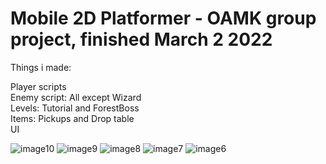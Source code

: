 # Mobile 2D Platformer - OAMK group project, finished March 2 2022

Things i made:<br>

Player scripts<br>
Enemy script: All except Wizard<br>
Levels: Tutorial and ForestBoss<br>
Items: Pickups and Drop table<br>
UI

![image10](https://user-images.githubusercontent.com/74067579/182633171-0c06412a-2fc0-4723-a93a-8f4fbe935a5e.gif)
![image9](https://user-images.githubusercontent.com/74067579/182633184-bee4d8ba-a901-4e44-99e5-0b4b6bef70ab.gif)
![image8](https://user-images.githubusercontent.com/74067579/182633209-488cd8a8-80cf-417c-9da1-1e4e7031a8e3.gif)
![image7](https://user-images.githubusercontent.com/74067579/182633240-97357ef2-1078-493c-ab9b-4983e9c4b795.gif)
![image6](https://user-images.githubusercontent.com/74067579/182633233-698b21a5-7c4b-45f2-ab97-fa5a6122a991.gif)
